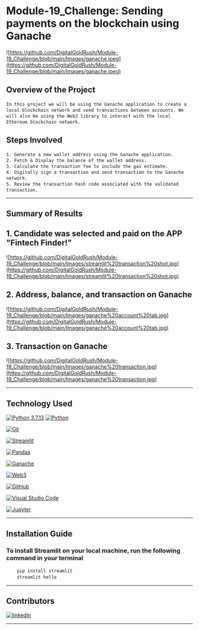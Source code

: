 # Module-19_Challenge: Sending payments on the blockchain using Ganache

![https://github.com/DigitalGoldRush/Module-19_Challenge/blob/main/Images/ganache.jpeg](https://github.com/DigitalGoldRush/Module-19_Challenge/blob/main/Images/ganache.jpeg)

## Overview of the Project

    In this project we will be using the Ganache application to create a local blockchain network and send transactions between accounts. We will also be using the Web3 library to interact with the local Ethereum blockchain network.

## Steps Involved

    1. Generate a new wallet address using the Ganache application.
    2. Fetch & Display the balance of the wallet address.
    3. Calculate the transaction fee to include the gas estimate.
    4. Digitally sign a transaction and send transaction to the Ganache network.
    5. Review the transaction hash code associated with the validated transaction.
---
## Summary of Results

   ## 1. Candidate was selected and paid on the APP "Fintech Finder!"
   

![https://github.com/DigitalGoldRush/Module-19_Challenge/blob/main/Images/streamlit%20transaction%20shot.jpg](https://github.com/DigitalGoldRush/Module-19_Challenge/blob/main/Images/streamlit%20transaction%20shot.jpg)


   ## 2. Address, balance, and transaction on Ganache
   

![https://github.com/DigitalGoldRush/Module-19_Challenge/blob/main/Images/ganache%20account%20tab.jpg](https://github.com/DigitalGoldRush/Module-19_Challenge/blob/main/Images/ganache%20account%20tab.jpg)


   ## 3. Transaction on Ganache
   
![https://github.com/DigitalGoldRush/Module-19_Challenge/blob/main/Images/ganache%20transaction.jpg](https://github.com/DigitalGoldRush/Module-19_Challenge/blob/main/Images/ganache%20transaction.jpg)

---

## Technology Used

[![Python 3.7.13](https://img.shields.io/badge/python-3670A0?style=for-the-badge&logo=python&logoColor=ffdd54)]([https://www.python.org/downloads/release/python-3912/)
[![Python](https://img.shields.io/badge/Python-3.9.12-blue)](https://www.python.org/downloads/release/python-3912/)

[![Git](https://img.shields.io/badge/Git-F05032?style=for-the-badge&logo=git&logoColor=white)](https://git-scm.com/)

[![Streamlit](https://img.shields.io/badge/Streamlit-0.88.0-3670A0?style=for-the-badge&logo=Streamlit&logoColor=ffdd54)](https://streamlit.io/)

[![Pandas](https://img.shields.io/badge/Pandas-1.3.2-3670A0?style=for-the-badge&logo=Pandas&logoColor=ffdd54)](https://pandas.pydata.org/)

[![Ganache](https://img.shields.io/badge/Ganache-2.6.0-3670A0?style=for-the-badge&logo=Ganache&logoColor=ffdd54)](https://www.trufflesuite.com/ganache)

[![Web3](https://img.shields.io/badge/Web3-5.24.0-3670A0?style=for-the-badge&logo=Web3&logoColor=ffdd54)](https://web3py.readthedocs.io/en/stable/)

[![GitHub](https://img.shields.io/badge/github-%23121011.svg?style=for-the-badge&logo=github&logoColor=white)](https://github.com/DigitalGoldRush?tab=repositories)

[![Visual Studio Code](https://img.shields.io/badge/Visual%20Studio%20Code-007ACC?style=for-the-badge&logo=visual-studio-code&logoColor=white)](https://code.visualstudio.com/)

[![Jupyter](https://img.shields.io/badge/Jupyter-F37626?style=for-the-badge&logo=Jupyter&logoColor=white)](https://jupyter.org/)

---

## Installation Guide

### To install Streamlit on your local machine, run the following command in your terminal

```bash
    pip install streamlit
    streamlit hello
```

---

## Contributors

[![linkedin](https://img.shields.io/badge/Michael_Dionne-LinkedIn-blue)](https://www.linkedin.com/in/michael-dionne-b2a1b61b/)

---
